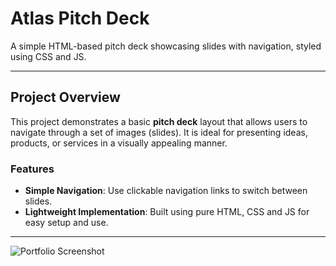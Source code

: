 # Atlas Pitch Deck

A simple HTML-based pitch deck showcasing slides with navigation, styled using CSS and JS.

---

## Project Overview

This project demonstrates a basic **pitch deck** layout that allows users to navigate through a set of images (slides). It is ideal for presenting ideas, products, or services in a visually appealing manner.

### Features

- **Simple Navigation**: Use clickable navigation links to switch between slides.
- **Lightweight Implementation**: Built using pure HTML, CSS and JS for easy setup and use.

---

![Portfolio Screenshot](https://res.cloudinary.com/doypx7azh/image/upload/v1731734141/atlas-pitch-deck.vercel.app__Nest_Hub_Max_dcthte.png)


